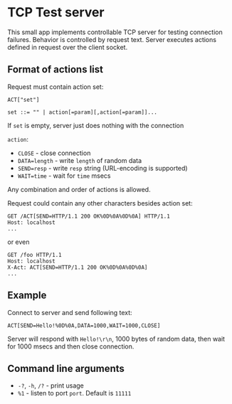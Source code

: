 TCP Test server
===============

This small app implements controllable TCP server for testing connection failures.
Behavior is controlled by request text. Server executes actions defined in request
over the client socket.

Format of actions list
----------------------

Request must contain action set:

`ACT["set"]`

`set ::= "" | action[=param][,action[=param]]...`

If `set` is empty, server just does nothing with the connection

`action`:

- `CLOSE` - close connection
- `DATA=length` - write `length` of random data
- `SEND=resp` - write `resp` string (URL-encoding is supported)
- `WAIT=time` - wait for `time` msecs

Any combination and order of actions is allowed.

Request could contain any other characters besides action set:

```
GET /ACT[SEND=HTTP/1.1 200 OK%0D%0A%0D%0A] HTTP/1.1
Host: localhost
...
```

or even

```
GET /foo HTTP/1.1
Host: localhost
X-Act: ACT[SEND=HTTP/1.1 200 OK%0D%0A%0D%0A]
...
```

Example
-------

Connect to server and send following text:

```
ACT[SEND=Hello!%0D%0A,DATA=1000,WAIT=1000,CLOSE]
```

Server will respond with `Hello!\r\n`, 1000 bytes of random data, then wait for 1000 msecs and then close connection.

Command line arguments
----------------------

- `-?`, `-h`, `/?` - print usage
- `%1` - listen to port `port`. Default is `11111`

